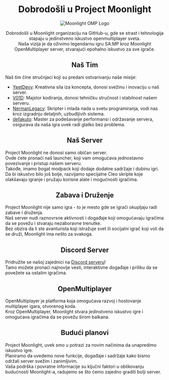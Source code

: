 <div align="center">

# Dobrodošli u Project Moonlight

![Moonlight OMP Logo](https://i.imgur.com/aHxqNOp.png)


Dobrodošli u Moonlight organizaciju na GitHub-u, gde se strast i tehnologija stapaju u jedinstveno iskustvo openmultiplayer sveta. <br>
Naša vizija je da oživimo legendarnu igru SA:MP kroz Moonlight OpenMultiplayer server, stvarajući epohalno iskustvo za sve igrače.

</div>

<div align="center">
  
## Naš Tim
</div>

Naš tim čine stručnjaci koji su predani ostvarivanju naše misije:

- [YeetDevv](https://github.com/YeetDevv): Kreativna sila iza koncepta, donosi svežinu i inovaciju u naš server.<br>
- [V01D](https://github.com/TerzicScript): Majstor kodiranja, donosi tehničku stručnost i stabilnost našem serveru.<br>
- [NermanLegacy](https://github.com/NermanLegacy): Skripter i mlada nada u svetu programiranja, vodi nas kroz izgradnju detaljnih, uzbudljivih sistema.<br>
- [defakuto](https://github.com/defakuto): Master za podešavanje performansi i održavanje servera, osigurava da naša igra uvek radi glatko bez problema.

<div align="center">
  
## Naš Server
</div>

Project Moonlight ne donosi samo običan server. <br>
Ovde ćete pronaći naš launcher, koji vam omogućava jednostavno povezivanje i pristup našem serveru. <br>
Takođe, imamo bogat modpack koji dodaje dodatne sadržaje i dubinu igri. <br>
Da bi iskustvo bilo još bolje, razvijamo specijalne Cleo skripte koje olakšavaju igranje i pružaju korisne alate i mogućnosti igračima.

<div align="center">
  
## Zabava i Druženje
</div>

Project Moonlight nije samo igra - to je mesto gde se igrači okupljaju radi zabave i druženja. <br>
Naš server nudi raznovrsne aktivnosti i događaje koji omogućavaju igračima da se povežu i stvaraju nezaboravne trenutke. <br>
Bez obzira da li ste avanturista koji istražuje svet ili socijalni igrač koji voli da se druži, Moonlight ima nešto za svakoga.

<div align="center">

## Discord Server
</div>

Pridružite se našoj zajednici na [Discord serveru](https://discord.gg/FF2pAZRk)! <br>
Tamo možete pronaći najnovije vesti, interaktivne događaje i priliku da se povežete sa ostalim igračima.

<div align="center">

## OpenMultiplayer
</div>

OpenMultiplayer je platforma koja omogućava razvoj i hostovanje multiplayer igara, otvorenog koda. <br>
Kroz OpenMultiplayer, Moonlight stvara jedinstveno iskustvo igre i omogućava igračima da se povežu širom balkana.

<div align="center">

## Budući planovi

</div>

Project Moonlight, uvek smo u potrazi za novim načinima da unapredimo iskustvo igre. <br>
Planiramo da uvedemo nove funkcije, događaje i sadržaje kako bismo održali server svežim i zanimljivim. <br>
Vaša podrška i povratne informacije su ključni faktori u oblikovanju budućnosti Moonlight-a, radujemo se što ćemo zajedno graditi bolji server.
